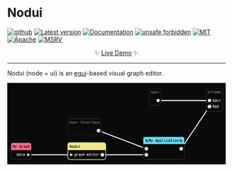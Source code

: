 # Nodui

[![github](https://img.shields.io/badge/github-tguichaoua/nodui-8da0cb?logo=github)](https://github.com/tguichaoua/nodui)
[![Latest version](https://img.shields.io/crates/v/nodui.svg)](https://crates.io/crates/nodui)
[![Documentation](https://docs.rs/nodui/badge.svg)](https://docs.rs/nodui)
[![unsafe forbidden](https://img.shields.io/badge/unsafe-forbidden-success.svg)](https://github.com/rust-secure-code/safety-dance/)
[![MIT](https://img.shields.io/badge/license-MIT-blue.svg)](https://github.com/tguichaoua/nodui/blob/main/LICENSE-MIT)
[![Apache](https://img.shields.io/badge/license-Apache-blue.svg)](https://github.com/tguichaoua/nodui/blob/main/LICENSE-APACHE)
[![MSRV](https://img.shields.io/badge/MSRV-1.79.0-dea584.svg?logo=rust)](https://github.com/rust-lang/rust/releases/tag/1.79.0)

<div align="center">
    ✨ <a href="https://tguichaoua.com/nodui">Live Demo</a> ✨
</div>

---

Nodui (node + ui) is an [egui]-based visual graph editor.

![alt text](media/example.png)

[egui]: https://crates.io/crates/egui
